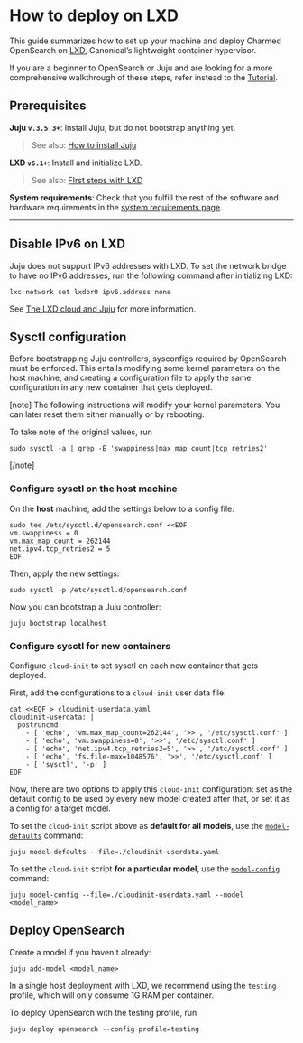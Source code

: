 # How to deploy on LXD

This guide summarizes how to set up your machine and deploy Charmed OpenSearch on [LXD](https://ubuntu.com/server/docs/lxd-containers), Canonical’s lightweight container hypervisor.

If you are a beginner to OpenSearch or Juju and are looking for a more comprehensive walkthrough of these steps, refer instead to the [Tutorial](/t/9722).

## Prerequisites
**Juju `v.3.5.3+`**: Install Juju, but do not bootstrap anything yet. 

> See also: [How to install Juju](https://documentation.ubuntu.com/juju/3.6/howto/manage-juju/#install-juju)
  
**LXD `v6.1+`**: Install and initialize LXD. 
> See also: [FIrst steps with LXD](https://documentation.ubuntu.com/lxd/en/latest/tutorial/first_steps/#install-and-initialize-lxd)

**System requirements**: Check that you fulfill the rest of the software and hardware requirements in the [system requirements page](/t/14565).

---

## Disable IPv6 on LXD

Juju does not support IPv6 addresses with LXD. To set the network bridge to have no IPv6 addresses, run the following command after initializing LXD:
```
lxc network set lxdbr0 ipv6.address none
```

See [The LXD cloud and Juju](https://documentation.ubuntu.com/juju/3.6/reference/cloud/list-of-supported-clouds/the-lxd-cloud-and-juju/#supported-constraints) for more information.

## Sysctl configuration

Before bootstrapping Juju controllers, sysconfigs required by OpenSearch must be enforced. This entails modifying some kernel parameters on the host machine, and creating a configuration file to apply the same configuration in any new container that gets deployed.

[note]
The following instructions will modify your kernel parameters. You can later reset them either manually or by rebooting.

To take note of the original values, run
```shell
sudo sysctl -a | grep -E 'swappiness|max_map_count|tcp_retries2'
```
[/note]

### Configure sysctl on the host machine
On the **host** machine, add the settings below to a config file:
```shell
sudo tee /etc/sysctl.d/opensearch.conf <<EOF
vm.swappiness = 0
vm.max_map_count = 262144
net.ipv4.tcp_retries2 = 5
EOF
```
Then, apply the new settings:
```shell
sudo sysctl -p /etc/sysctl.d/opensearch.conf
```

Now you can bootstrap a Juju controller:

```shell
juju bootstrap localhost
```

### Configure sysctl for new containers

Configure `cloud-init` to set sysctl on each new container that gets deployed. 

First, add the configurations to a `cloud-init` user data file:

```shell
cat <<EOF > cloudinit-userdata.yaml
cloudinit-userdata: |
  postruncmd:
    - [ 'echo', 'vm.max_map_count=262144', '>>', '/etc/sysctl.conf' ]
    - [ 'echo', 'vm.swappiness=0', '>>', '/etc/sysctl.conf' ]
    - [ 'echo', 'net.ipv4.tcp_retries2=5', '>>', '/etc/sysctl.conf' ]
    - [ 'echo', 'fs.file-max=1048576', '>>', '/etc/sysctl.conf' ]
    - [ 'sysctl', '-p' ]
EOF
```

Now, there are two options to apply this  `cloud-init` configuration: set as the default config to be used by every new model created after that, or set it as a config for a target model.

To set the `cloud-init` script above as **default for all models**, use the [`model-defaults`](https://juju.is/docs/juju/juju-model-defaults) command:

```
juju model-defaults --file=./cloudinit-userdata.yaml
```

To set the `cloud-init` script **for a particular model**, use the [`model-config`](https://juju.is/docs/juju/juju-model-config) command:
```
juju model-config --file=./cloudinit-userdata.yaml --model <model_name>
```

## Deploy OpenSearch

Create a model if you haven't already:
```
juju add-model <model_name>
```
In a single host deployment with LXD, we recommend using the `testing` profile, which will only consume 1G RAM per container.

To deploy OpenSearch with the testing profile, run
```shell
juju deploy opensearch --config profile=testing
```